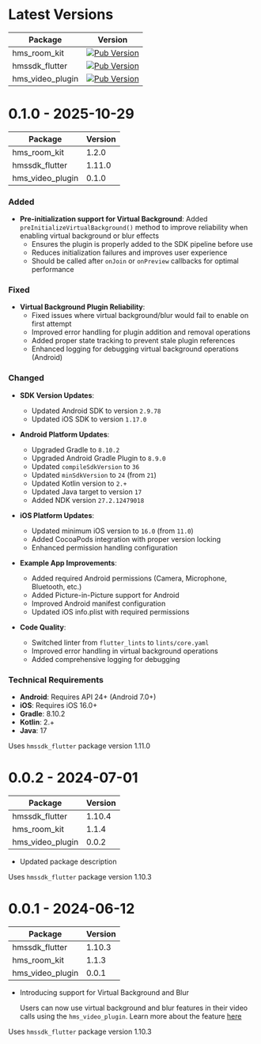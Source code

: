 # Latest Versions

| Package          | Version                                                                                                    |
| ---------------- | ---------------------------------------------------------------------------------------------------------- |
| hms_room_kit     | [![Pub Version](https://img.shields.io/pub/v/hms_room_kit)](https://pub.dev/packages/hms_room_kit)         |
| hmssdk_flutter   | [![Pub Version](https://img.shields.io/pub/v/hmssdk_flutter)](https://pub.dev/packages/hmssdk_flutter)     |
| hms_video_plugin | [![Pub Version](https://img.shields.io/pub/v/hms_video_plugin)](https://pub.dev/packages/hms_video_plugin) |

# 0.1.0 - 2025-10-29

| Package          | Version |
| ---------------- | ------- |
| hms_room_kit     | 1.2.0   |
| hmssdk_flutter   | 1.11.0  |
| hms_video_plugin | 0.1.0   |

### Added

- **Pre-initialization support for Virtual Background**: Added `preInitializeVirtualBackground()` method to improve reliability when enabling virtual background or blur effects
  - Ensures the plugin is properly added to the SDK pipeline before use
  - Reduces initialization failures and improves user experience
  - Should be called after `onJoin` or `onPreview` callbacks for optimal performance

### Fixed

- **Virtual Background Plugin Reliability**:
  - Fixed issues where virtual background/blur would fail to enable on first attempt
  - Improved error handling for plugin addition and removal operations
  - Added proper state tracking to prevent stale plugin references
  - Enhanced logging for debugging virtual background operations (Android)

### Changed

- **SDK Version Updates**:
  - Updated Android SDK to version `2.9.78`
  - Updated iOS SDK to version `1.17.0`

- **Android Platform Updates**:
  - Upgraded Gradle to `8.10.2`
  - Upgraded Android Gradle Plugin to `8.9.0`
  - Updated `compileSdkVersion` to `36`
  - Updated `minSdkVersion` to `24` (from `21`)
  - Updated Kotlin version to `2.+`
  - Updated Java target to version `17`
  - Added NDK version `27.2.12479018`

- **iOS Platform Updates**:
  - Updated minimum iOS version to `16.0` (from `11.0`)
  - Added CocoaPods integration with proper version locking
  - Enhanced permission handling configuration

- **Example App Improvements**:
  - Added required Android permissions (Camera, Microphone, Bluetooth, etc.)
  - Added Picture-in-Picture support for Android
  - Improved Android manifest configuration
  - Updated iOS info.plist with required permissions

- **Code Quality**:
  - Switched linter from `flutter_lints` to `lints/core.yaml`
  - Improved error handling in virtual background operations
  - Added comprehensive logging for debugging

### Technical Requirements

- **Android**: Requires API 24+ (Android 7.0+)
- **iOS**: Requires iOS 16.0+
- **Gradle**: 8.10.2
- **Kotlin**: 2.+
- **Java**: 17

Uses `hmssdk_flutter` package version 1.11.0

# 0.0.2 - 2024-07-01

| Package          | Version |
| ---------------- | ------- |
| hmssdk_flutter   | 1.10.4  |
| hms_room_kit     | 1.1.4   |
| hms_video_plugin | 0.0.2   |

- Updated package description

Uses `hmssdk_flutter` package version 1.10.3

# 0.0.1 - 2024-06-12

| Package          | Version |
| ---------------- | ------- |
| hmssdk_flutter   | 1.10.3  |
| hms_room_kit     | 1.1.3   |
| hms_video_plugin | 0.0.1   |

- Introducing support for Virtual Background and Blur

  Users can now use virtual background and blur features in their video calls using the `hms_video_plugin`.
  Learn more about the feature [here](https://www.100ms.live/docs/flutter/v2/how-to-guides/extend-capabilities/virtual-background)

Uses `hmssdk_flutter` package version 1.10.3
